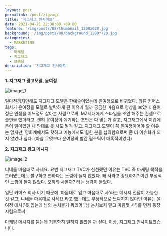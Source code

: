 ```yaml
---
layout: post
permalink: /post/zigzag/
title: '지그재그 인사이트'
date: 2021-04-21 22:30:00 +09:00
feature: '/img/posts/08/thumbnail_1200x628.jpg'
background: '/img/posts/08/background_1280*720.jpg'
categories:
  - MARKETING
tags:
  - 마케팅
  - 지그재그
  - 브랜딩
description: '지그재그 인사이트'
---
```


**1. 지그재그 광고모델, 윤여정**

![image_1](https://i.ytimg.com/vi/XbOqnUoqiL8/maxresdefault.jpg)

얼마전까지만해도 지그재그 모델은 한예슬이었는데 윤여정으로 바뀌었다.
의류 커머스 회사가 윤여정을 모델로 발탁하게 된 이유가 뭘까 궁금한 마음으로 영상을 보았다.
윤여정은 인생을 어느정도 살아본 사람으로써, MZ세대에게 스타일을 조언 해주는 컨셉으로 출연을 했더라고.
괜히 윤여정이 얘기하는 조언은 다 맞는거 같고, 지그재그에서 지갑에 돈이 얼마있던 내 맘대로 옷 사도 될거 같고.
지그재그 모델이 꼭 윤여정이어야 할 이유는 없지만, 영화계에서도 핫하고 예능에서도 힙한 분을 섭외함으로써 좀 더 이슈화가 되지 않았나 싶다.
(아참 무엇보다 윤여정의 빨간 립스틱이 매혹적이었다)


**2. 지그재그 광고 메시지**

![image_2](https://blog.kakaocdn.net/dn/bERbWT/btq2Mb002En/LdQFlQ1TV37EAI7r56MTQK/img.jpg)

니네들 마음대로 사세요.
요번 지그재그 TVC가 신선했던 이유는 TVC 즉 마케팅 목적을 드러냈는데도 불구하고 뻔하다는 느낌이 들지 않았다.
왜 사라고 강요하지? 이런 부정적인 느낌이 들지 않았다. 오히려 사볼까? 라는 생각이 들었다.

일단 커머스 회사 이기 때문에 '마음대로 입고 마음대로 사'라는 메시지 전달이 가능한 것 같고,
니네들 마음대로 사세요 라고 했는데도 부정적으로 느껴지지 않아던 이유는
윤여정 대사('옷 입는데 남의 눈치볼거 뭐있어','남 눈치보지 말고 마음껏 사')를 먼저 등장시킴으로써

마케팅 메시지를 듣는데 거북함히 덜하지 않았을 까 싶다.
이상, 지그재그 인사이트였습니다.
